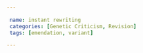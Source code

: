 ```yaml
---
 
 name: instant rewriting
 categories: [Genetic Criticism, Revision]
 tags: [emendation, variant]

---
```

